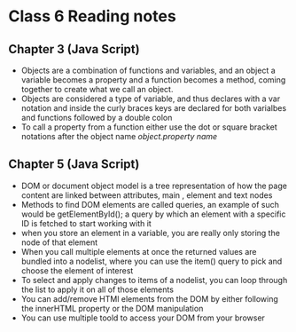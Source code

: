 # Class 6 Reading notes

## Chapter 3 (Java Script)
+ Objects are a combination of functions and variables, and an object a variable becomes a property and a function becomes a method, coming together to create what we call an object.
+ Objects are considered a type of variable, and thus declares with a var notation and inside the curly braces keys are declared for both varialbes and functions followed by a double colon 
+ To call a property from a function either use the dot or square bracket notations after the object name *object.property name*

## Chapter 5 (Java Script)
+ DOM or document object model is a tree representation of how the page content are linked between attributes, main , element and text nodes
+ Methods to find DOM elements are called queries, an example of such would be getElementById(); a query by which an element with a specific ID is fetched to start working with it 
+ when you store an element in a variable, you are really only storing the node of that element 
+ When you call multiple elements at once the returned values are bundled into a nodelist, where you can use the item() query to pick and choose the element of interest 
+ To select and apply changes to items of a nodelist, you can loop through the list to apply it on all of those elements
+ You can add/remove HTMl elements from the DOM by either following the innerHTML property or the DOM manipulation 
+ You can use multiple toold to access your DOM from your browser 